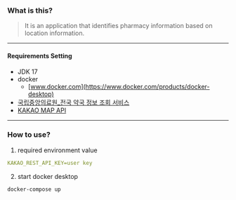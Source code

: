 ### What is this?

> It is an application that identifies pharmacy information based on location information.



----

#### Requirements Setting

- JDK 17
- docker
    - [www.docker.com](https://www.docker.com/products/docker-desktop)
- [국립중앙의료원_전국 약국 정보 조회 서비스](https://www.data.go.kr/data/15000576/openapi.do)
- [KAKAO MAP API](https://apis.map.kakao.com/)

----

### How to use?

1. required environment value

```yml
KAKAO_REST_API_KEY=user key 
```

2. start docker desktop

```bash
docker-compose up 
```
